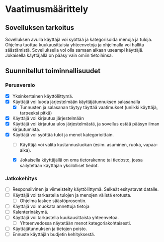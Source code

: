 # Vaatimusmäärittely

## Sovelluksen tarkoitus

Sovelluksen avulla käyttäjä voi syöttää ja kategorisoida menoja ja tuloja. Ohjelma tuottaa kuukausittaisia yhteenvetoja ja ohjelmalla voi hallita säästämistä. Sovelluksella voi olla samaan aikaan useampi käyttäjä. Jokaisella käyttäjällä on pääsy vain omiin tietoihinsa.

## Suunnitellut toiminnallisuudet

### Perusversio

- [x] Yksinkertainen käyttöliittymä.
- [x] Käyttäjä voi luoda järjestelmään käyttäjätunnuksen salasanalla
  - [x] Tunnusten ja salasanan täytyy täyttää vaatimukset (uniikki käyttäjä, tarpeeksi pitkä)
- [x] Käyttäjä voi kirjautua järjestelmään
- [x] Käyttäjä voi kirjautua ulos järjestelmästä, ja sovellus estää pääsyn ilman kirjautumista.
- [x] Käyttäjä voi syöttää tulot ja menot kategorioittain.
  - [ ] Käyttäjä voi valita kustannusluokan (esim. asuminen, ruoka, vapaa-aika).
  - [x] Jokaisella käyttäjällä on oma tietorakenne tai tiedosto, jossa säilytetään käyttäjän yksilölliset tiedot.



### Jatkokehitys

- [ ] Responsiivinen ja viimeistelty käyttöliittymä. Selkeät esitystavat datalle.
- [ ] Käyttäjä voi tarkastella tulojen ja menojen välistä erotusta.
  - [ ] Ohjelma laskee säästöprosentin.
- [ ] Käyttäjä voi muokata annettuja tietoja
- [ ] Kalenterinäkymä.
- [ ] Käyttäjä voi tarkastella kuukausittaista yhteenvetoa.
  - [ ] Yhteenvedossa näytetään menot kategoriakohtaisesti.
- [ ] Käyttäjätunnuksen ja tietojen poisto.
- [ ] Ennuste käyttäjän budjetin kehityksestä.
